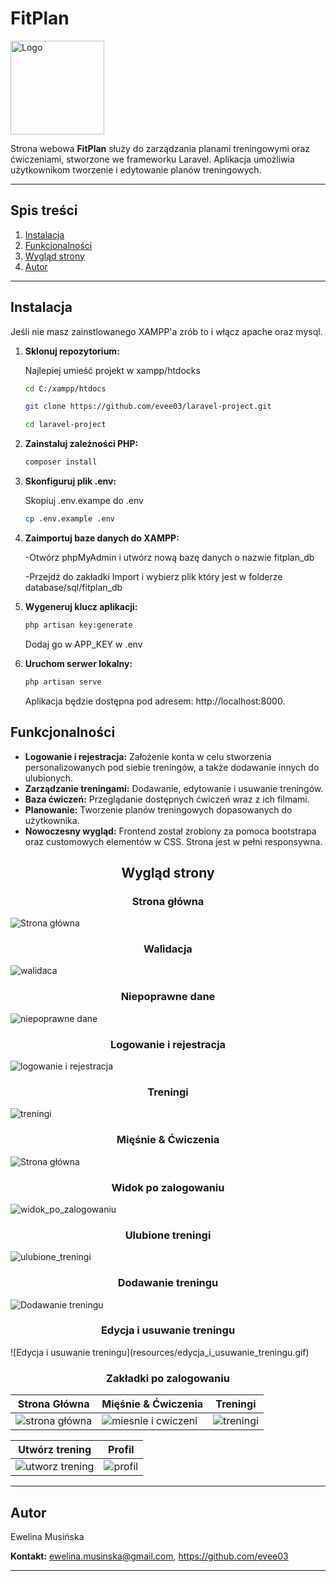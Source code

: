 # FitPlan

<img src="resources/logo.png" alt="Logo" width="150">

Strona webowa **FitPlan** służy do zarządzania planami treningowymi oraz ćwiczeniami, stworzone we frameworku Laravel. Aplikacja umożliwia użytkownikom tworzenie i edytowanie planów treningowych.

---
## Spis treści

1. [Instalacja](#Instalacja)
2. [Funkcjonalności](#funkcjonalności)
3. [Wygląd strony](#wyglad-projektu)
4. [Autor](#autor)

---

## Instalacja

Jeśli nie masz zainstlowanego XAMPP'a zrób to i włącz apache oraz mysql.

1. **Sklonuj repozytorium:**

    Najlepiej umieść projekt w xampp/htdocks
   ```bash
   cd C:/xampp/htdocs

   git clone https://github.com/evee03/laravel-project.git

   cd laravel-project
   
   ```
2. **Zainstaluj zależności PHP:**

    ```bash
    composer install
    ```
3. **Skonfiguruj plik .env:**

    Skopiuj .env.exampe do .env
    ```bash
    cp .env.example .env
    ```
4. **Zaimportuj baze danych do XAMPP:**

    -Otwórz phpMyAdmin i utwórz nową bazę danych o nazwie fitplan_db

    -Przejdź do zakładki Import i wybierz plik który jest w folderze database/sql/fitplan_db
5. **Wygeneruj klucz aplikacji:**
    ```bash
    php artisan key:generate
    ```
    Dodaj go w APP_KEY w .env
6. **Uruchom serwer lokalny:**
    ```bash
    php artisan serve
    ```
    Aplikacja będzie dostępna pod adresem: http://localhost:8000.


## Funkcjonalności


- **Logowanie i rejestracja:** Założenie konta w celu stworzenia personalizowanych pod siebie treningów, a także dodawanie innych do ulubionych.
- **Zarządzanie treningami:** Dodawanie, edytowanie i usuwanie treningów.
- **Baza ćwiczeń:** Przeglądanie dostępnych ćwiczeń wraz z ich filmami.
- **Planowanie:** Tworzenie planów treningowych dopasowanych do użytkownika.
- **Nowoczesny wygląd:** Frontend został zrobiony za pomoca bootstrapa oraz customowych elementów w CSS. Strona jest w pełni responsywna.

<div align="center">

## Wygląd strony

</div>

<div align="center">

### Strona główna

</div>

![Strona główna](resources/strona_glowna_unlog.gif)

<div align="center">

### Walidacja 

</div>

![walidaca](resources/walidacja_rejestracja.gif)

<div align="center">

### Niepoprawne dane

</div>

![niepoprawne dane](resources/niepoprawny_email_lub_haslo.gif)

<div align="center">

### Logowanie i rejestracja

</div>

![logowanie i rejestracja](resources/logowanie_i_rejestracja.gif)

<div align="center">

### Treningi

</div>

![treningi](resources/treningi_unlog.gif)

<div align="center">

### Mięśnie & Ćwiczenia

</div>

![Strona główna](resources/miescnie_i_cwiczenia.gif)

<div align="center">

### Widok po zalogowaniu

</div>

![widok_po_zalogowaniu](resources/widok_po_zalogowaniu.gif)

<div align="center">

### Ulubione treningi

</div>

![ulubione_treningi](resources/ulubione_treningi.gif)

<div align="center">

### Dodawanie treningu

</div>

![Dodawanie treningu](resources/dodawanie_treningu.gif)

<div align="center">

### Edycja i usuwanie treningu


</div>
![Edycja i usuwanie treningu](resources/edycja_i_usuwanie_treningu.gif)

<div align="center">

### Zakładki po zalogowaniu

</div>

| Strona Główna          | Mięśnie & Ćwiczenia          | Treningi           |
|----------------------|---------------------|---------------------|
| ![strona główna](resources/str_glowna.png) | ![miesnie i cwiczeni](resources/mie_i_cw.png) | ![treningi](resources/tre.png) |

| Utwórz trening         | Profil         | 
|----------------------|---------------------|
| ![utworz trening](resources/utworz_tre.png) | ![profil](resources/profil.png) | 

---

## Autor

  Ewelina Musińska

 **Kontakt:** ewelina.musinska@gmail.com, https://github.com/evee03

---
